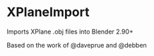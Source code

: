 # XPlaneImport
Imports XPlane .obj files into Blender 2.90+

Based on the work of @daveprue and @debben


